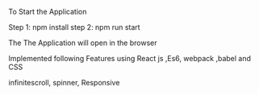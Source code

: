 To Start the Application 

Step 1: npm install
step 2: npm run start

The The Application will open in the browser 


Implemented following Features using React js ,Es6, webpack ,babel and CSS

infinitescroll,
spinner,
Responsive

